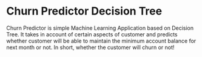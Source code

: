 # Churn Predictor Decision Tree
Churn Predictor is simple Machine Learning Application based on Decision Tree.
It takes in account of certain aspects of customer and predicts whether customer will be able to maintain the minimum account balance for next month or not.
In short, whether the customer will churn or not!
